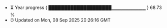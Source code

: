 - ⏳ Year progress { ████████████████████▁▁▁▁▁▁▁▁▁▁ } 68.73 %
- ⏰ Updated on Mon, 08 Sep 2025 20:26:16 GMT

